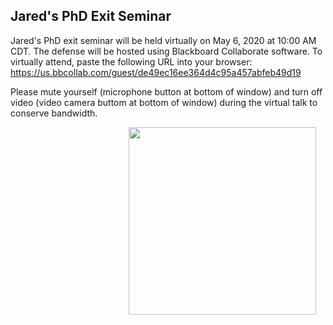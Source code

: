 ## Jared's PhD Exit Seminar

Jared's PhD exit seminar will be held virtually on May 6, 2020 at 10:00 AM CDT. The defense will be hosted using Blackboard Collaborate software. To virtually attend, paste the following URL into your browser: https://us.bbcollab.com/guest/de49ec16ee364d4c95a457abfeb49d19

Please mute yourself (microphone button at bottom of window) and turn off video (video camera buttom at bottom of window) during the virtual talk to conserve bandwidth.

<img style="padding: 0 15px; float: right;" src="https://jaredjbeck.github.io/content/Beck_PhD_Exit_Seminar_Poster.pdf" width="300" align="right">
